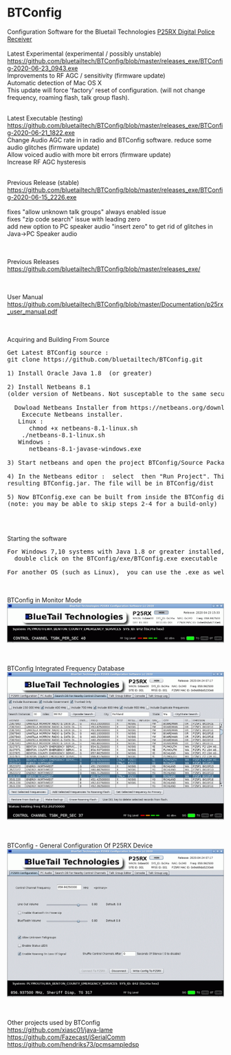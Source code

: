 
# BTConfig
Configuration Software for the Bluetail Technologies <a href="https://bluetailtechnologies.com/products/p25rx-digital-police-receiver"> P25RX Digital Police Receiver </a> 
<BR><BR>Latest Experimental (experimental / possibly unstable)
https://github.com/bluetailtech/BTConfig/blob/master/releases_exe/BTConfig-2020-06-23_0943.exe
<BR>Improvements to RF AGC / sensitivity (firmware update)
<BR>Automatic detection of Mac OS X
<BR>This update will force 'factory' reset of configuration.  (will not change frequency, roaming flash, talk group flash).

<BR>Latest Executable (testing)
https://github.com/bluetailtech/BTConfig/blob/master/releases_exe/BTConfig-2020-06-21_1822.exe
<BR>Change Audio AGC rate in in radio and BTConfig software. reduce some audio glitches  (firmware update)
<BR>Allow voiced audio with more bit errors  (firmware update)
<BR>Increase RF AGC hysteresis

<BR>Previous Release (stable)  
https://github.com/bluetailtech/BTConfig/blob/master/releases_exe/BTConfig-2020-06-15_2226.exe  
<BR>fixes "allow unknown talk groups" always enabled issue
<BR>fixes "zip code search" issue with leading zero
<BR>add new option to PC speaker audio "insert zero" to get rid of glitches in Java->PC Speaker audio
  
<BR><BR>Previous Releases
https://github.com/bluetailtech/BTConfig/blob/master/releases_exe/
  
<BR><BR>User Manual
https://github.com/bluetailtech/BTConfig/blob/master/Documentation/p25rx_user_manual.pdf


<BR><BR>Acquiring and Building From Source
<PRE>
Get Latest BTConfig source :
git clone https://github.com/bluetailtech/BTConfig.git

1) Install Oracle Java 1.8  (or greater)

2) Install Netbeans 8.1   
(older version of Netbeans. Not susceptable to the same security issues that some newer versions are )
  
  Dowload Netbeans Installer from https://netbeans.org/downloads/old/8.1/
    Excecute Netbeans installer.
   Linux :
      chmod +x netbeans-8.1-linux.sh
    ./netbeans-8.1-linux.sh
   Windows :
      netbeans-8.1-javase-windows.exe

3) Start netbeans and open the project BTConfig/Source Packages/btconfig/BTFrame.java

4) In the Netbeans editor :  select <Run> then "Run Project". This will build and execute the 
resulting BTConfig.jar. The file will be in BTConfig/dist

5) Now BTConfig.exe can be built from inside the BTConfig directory with 'sh build.sh' or 'ant exe' 
(note: you may be able to skip steps 2-4 for a build-only)

</PRE>
<BR><BR>
Starting the software
<PRE>
For Windows 7,10 systems with Java 1.8 or greater installed,  
  double click on the BTConfig/exe/BTConfig.exe executable
  
For another OS (such as Linux),  you can use the .exe as well.  Start with 'java -jar BTConfig.exe'
</PRE>
    
<BR><BR>BTConfig in Monitor Mode  
<img src="https://raw.githubusercontent.com/bluetailtech/BTConfig/master/images/ss1.png">

<BR><BR>BTConfig Integrated Frequency Database
<img src="https://raw.githubusercontent.com/bluetailtech/BTConfig/master/images/ss4.png">
  
<BR><BR>BTConfig - General Configuration Of P25RX Device
<img src="https://raw.githubusercontent.com/bluetailtech/BTConfig/master/images/ss2.png">
  
 <BR><BR>
Other projects used by BTConfig
<BR>
https://github.com/xiasc01/java-lame
<BR>
https://github.com/Fazecast/jSerialComm
<BR>
https://github.com/hendriks73/pcmsampledsp
